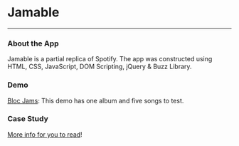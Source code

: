 # Jamable
---
### About the App

Jamable is a partial replica of Spotify. The app was constructed using HTML, CSS, JavaScript, DOM Scripting, jQuery & Buzz Library.

### Demo

[Bloc Jams](https://mattmusser.netlify.com/): This demo has one album and five songs to test.

### Case Study

[More info for you to read](http://www.mattmusser.com/portfolio/blocjams/)!
